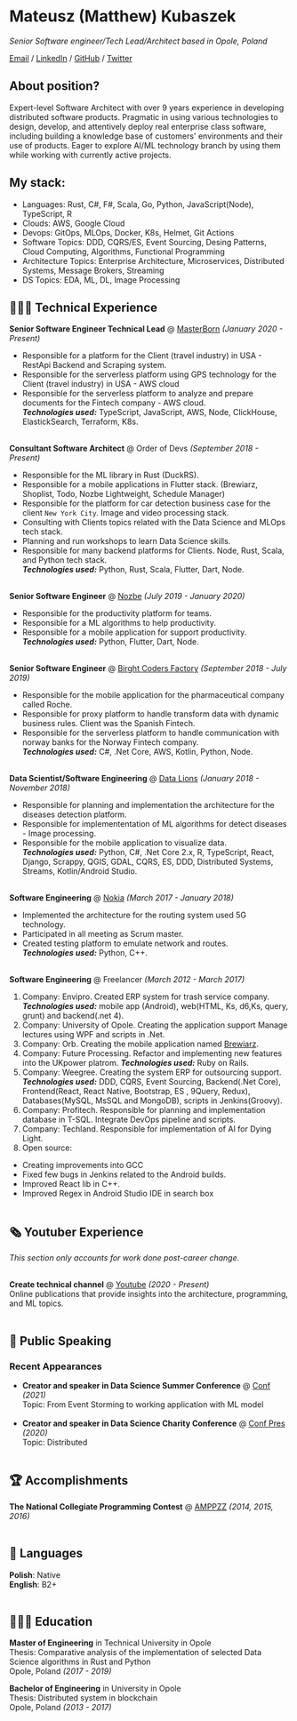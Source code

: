 # Mateusz (Matthew) Kubaszek

_Senior Software engineer/Tech Lead/Architect based in Opole, Poland_ <br>

[Email](mailto:m.kubaszek@protonmail.com)  / [LinkedIn](https://www.linkedin.com/in/%E2%9A%AA%F0%9F%94%B4%E2%9A%AA-mateusz-kubaszek-58306466/) / [GitHub](https://github.com/mkubasz/) / [Twitter](https://twitter.com/MateuszKubaszek/)

## About position?
Expert-level Software Architect with over 9 years experience in developing distributed software products. Pragmatic in using various technologies to design, develop, and attentively deploy real enterprise class software, including building a knowledge base of customers' environments and their use of products. Eager to explore AI/ML technology branch by using them while working with currently active projects.

## My stack:
 - Languages: Rust, C#, F#, Scala, Go, Python, JavaScript(Node), TypeScript, R
 - Clouds: AWS, Google Cloud
 - Devops: GitOps, MLOps, Docker, K8s, Helmet, Git Actions
 - Software Topics: DDD, CQRS/ES, Event Sourcing, Desing Patterns, Cloud Computing, Algorithms, Functional Programming
 - Architecture Topics: Enterprise Architecture, Microservices, Distributed Systems, Message Brokers, Streaming
 - DS Topics: EDA, ML, DL, Image Processing

## 👩🏼‍💻 Technical Experience

**Senior Software Engineer Technical Lead** @ [MasterBorn](https://masterborn.com/) _(January 2020 - Present)_ <br>
- Responsible for a platform for the Client (travel industry) in USA - RestApi Backend and Scraping system.
- Responsible for the serverless platform using GPS technology for the Client (travel industry) in USA - AWS cloud
- Responsible for the serverless platform to analyze and prepare documents for the Fintech company - AWS cloud. <br>
**_Technologies used:_** TypeScript, JavaScript, AWS, Node, ClickHouse, ElastickSearch, Terraform, K8s.
<br><br>

**Consultant Software Architect** @ Order of Devs _(September 2018 - Present)_ <br>
  - Responsible for the ML library in Rust (DuckRS).
  - Responsible for a mobile applications in Flutter stack. (Brewiarz, Shoplist, Todo, Nozbe Lightweight, Schedule Manager)
  - Responsible for the platform for car detection business case for the client `New York City`. Image and video processing stack.
  - Consulting with Clients topics related with the Data Science and MLOps tech stack.
  - Planning and run workshops to learn Data Science skills.
  - Responsible for many backend platforms for Clients. Node, Rust, Scala, and Python tech stack. <br>
  **_Technologies used:_** Python, Rust, Scala, Flutter, Dart, Node.
<br><br>

**Senior Software Engineer** @ [Nozbe](https://nozbe.com/) _(July 2019 - January 2020)_ <br>
  - Responsible for the productivity platform for teams.
  - Responsible for a ML algorithms to help productivity.
  - Responsible for a mobile application for support productivity. <br>
  **_Technologies used:_** Python, Flutter, Dart, Node.
<br><br>

**Senior Software Engineer** @ [Birght Coders Factory](https://bcf-software.pl/) _(September 2018 - July 2019)_ <br>
  - Responsible for the mobile application for the pharmaceutical company called Roche.
  - Responsible for proxy platform to handle transform data with dynamic business rules. Client was the Spanish Fintech.
  - Responsible for the serverless platform to handle communication with norway banks for the Norway Fintech company. <br>
  **_Technologies used:_** C#, .Net Core, AWS, Kotlin, Python, Node.
    <br><br>

**Data Scientist/Software Engineering** @ [Data Lions](https://datalions.eu/) _(January 2018 - November 2018)_ <br>
  - Responsible for planning and implementation the architecture for the diseases detection platform.
  - Responsible for implemententation of ML algorithms for detect diseases - Image processing.
  - Responsible for the mobile application to visualize data. <br>
  **_Technologies used:_** Python, C#, .Net Core 2.x, R, TypeScript, React,
Django, Scrappy, QGIS, GDAL, CQRS, ES, DDD, Distributed Systems, Streams, Kotlin/Android Studio.
  <br><br>

**Software Engineering** @ [Nokia](https://www.nokia.com/) _(March 2017 - January 2018)_ <br>
  - Implemented the architecture for the routing system used 5G technology. 
  - Participated in all meeting as Scrum master.
  -  Created testing platform to emulate network and routes. <br>
  **_Technologies used:_** Python, C++.
<br><br>
    
**Software Engineering** @ Freelancer _(March 2012 - March 2017)_ <br>
1. Company: Envipro. Created ERP system for trash service company.
**_Technologies used:_** mobile app (Android), web(HTML, Ks, d6,Ks, query, grunt) and backend(.net
4).
2. Company: University of Opole. Creating the application support Manage lectures using WPF and scripts in .Net.
3. Company: Orb. Creating the mobile application named [Brewiarz](https://play.google.com/store/apps/details?id=osoftware.liturgiahorarumdroid&hl=pl&gl=US).
4. Company: Future Processing. Refactor and implementing new features into the UKpower platrom. **_Technologies used:_** Ruby on Rails.
5. Company: Weegree. Creating the system ERP for outsourcing support. **_Technologies used:_** DDD, CQRS, Event Sourcing,
Backend(.Net Core), Frontend(React, React Native, Bootstrap, ES , 9Query, Redux),
Databases(MySQL, MsSQL and MongoDB), scripts in Jenkins(Groovy). 
6. Company: Profitech. Responsible for planning and implementation database in T-SQL. Integrate DevOps pipeline and scripts.
7. Company: Techland. Responsible for implementation of AI for Dying Light.
8. Open source: 
  - Creating improvements into GCC
  - Fixed few bugs in Jenkins related to the Android builds. 
  - Improved React lib in C++. 
  - Improved Regex in Android Studio IDE in search box
<br><br>
    
## 🗞 Youtuber Experience

_This section only accounts for work done post-career change._
<br><br>

**Create technical channel** @ [Youtube](https://www.youtube.com/channel/UCVgwdFgvU97vHR0rXBLDVpg) _(2020 - Present)_ <br>
Online publications that provide insights into the architecture, programming, and ML topics.
<br><br>

<!-- ## 📌 On The Side

**Co-Organizer** @ [a](a) _(Jun 2019 - Present)_<br>
 A
  - a
  <br><br>
  <br><br> -->

## 🎤 Public Speaking
    
### Recent Appearances

- **Creator and speaker in Data Science Summer Conference** @ [Conf](https://summer-data-society-conf.carrd.co/) _(2021)_ <br>
Topic: From Event Storming to working application with ML model
<br><br>
- **Creator and speaker in Data Science Charity Conference** @ [Conf Pres](https://docs.google.com/presentation/d/1oEnKbRzcUZ5aByz0JFOkhE7gQkUsX9FuQorr8tPDf18/edit?usp=sharing) _(2020)_ <br>
Topic: Distributed
<br><br>
  
## 🏆 Accomplishments

**The National Collegiate Programming Contest** @ [AMPPZZ](http://amppz.mimuw.edu.pl/) _(2014, 2015, 2016)_
<br><br>

## 💬 Languages

**Polish**: Native <br>
**English**: B2+
<br><br>

## 👩🏼‍🎓 Education

**Master of Engineering** in Technical University in Opole<br>
Thesis: Comparative analysis of the implementation of selected Data Science algorithms in Rust and Python<br>
Opole, Poland _(2017 - 2019)_

**Bachelor of Engineering** in University in Opole<br>
Thesis: Distributed system in blockchain<br>
Opole, Poland _(2013 - 2017)_
